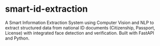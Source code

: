 # smart-id-extraction
A Smart Information Extraction System using Computer Vision and NLP to extract structured data from national ID documents (Citizenship, Passport, License) with integrated face detection and verification. Built with FastAPI and Python.
